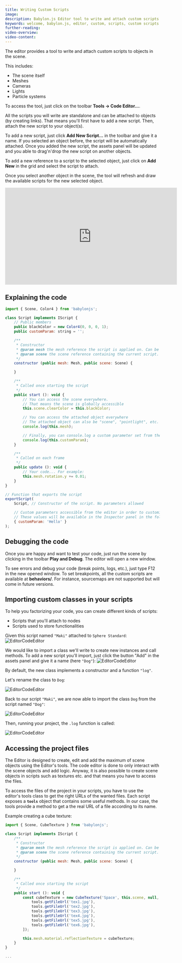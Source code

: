 ```yaml
---
title: Writing Custom Scripts
image: 
description: Babylon.js Editor tool to write and attach custom scripts to objects in the scene.
keywords: welcome, babylon.js, editor, custom, scripts, custom scripts
further-reading:
video-overview:
video-content:
---
```


The editor provides a tool to write and attach custom scripts to objects in the scene.

This includes:
* The scene itself
* Meshes
* Cameras
* Lights
* Particle systems

To access the tool, just click on the toolbar **Tools -> Code Editor...**.

All the scripts you will write are standalone and can be attached to objects (by creating links).
That means you'll first have to add a new script. Then, attach the new script to your object(s).

To add a new script, just click **Add New Script...** in the toolbar and give it a name. If you selected an object before, the script will be automatically attached.
Once you added the new script, the assets panel will be updated and you able to drag'n'drop the new script on another objects.

To add a new reference to a script to the selected object, just click on **Add New** in the grid and select the script to attach.

Once you select another object in the scene, the tool will refresh and draw the available scripts for the new selected object.

<iframe width="560" height="315" src="https://www.youtube.com/embed/6U87lDX8i3A" frameborder="0" allow="autoplay; encrypted-media" allowFullScreen></iframe>

## Explaining the code

```javascript
import { Scene, Color4 } from 'babylonjs';

class Script implements IScript {
    // Public members
    public blackColor = new Color4(0, 0, 0, 1);
    public customParam: string = '';

    /**
     * Constructor
     * @param mesh the mesh reference the script is applied on. Can be of type "Scene", "Light", etc.
     * @param scene the scene reference containing the current script.
     */
    constructor (public mesh: Mesh, public scene: Scene) {

    }

    /**
     * Called once starting the script
     */
    public start (): void {
        // You can access the scene everywhere.
        // That means the scene is globally accessible
        this.scene.clearColor = this.blackColor;

        // You can access the attached object everywhere
        // The attached object can also be "scene", "pointlight", etc.
        console.log(this.mesh);

        // Finally, you can console.log a custom parameter set from the editor
        console.log(this.customParam);
    }

    /**
     * Called on each frame
     */
    public update (): void {
        // Your code... For example:
        this.mesh.rotation.y += 0.01;
    }
}

// Function that exports the script
exportScript(
    Script, // Constructor of the script. No parameters allowed

    // Custom parameters accessible from the editor in order to customize the script.
    // These values will be available in the Inspector panel in the folder 'Script'
    { customParam: 'Hello' }
);
```

## Debugging the code
Once you are happy and want to test your code, just run the scene by clicking in the toolbar **Play and Debug**. The editor will open a new window.

To see errors and debug your code (break points, logs, etc.), just type F12 in the new opened window. To set breakpoints, all the custom scripts are available at **behaviors/**. For instance, sourcemaps are not supported but will come in future versions.

## Importing custom classes in your scripts

To help you factorizing your code, you can create different kinds of scripts:
* Scripts that you'll attach to nodes
* Scripts used to store functionalities

Given this script named `"Maki"` attached to `Sphere Standard`:
![EditorCodeEditor](/img/extensions/Editor/CodeEditor/maki.png)

We would like to import a class we'll write to create new instances and call methods. To add a new script you'll import, just click the button "Add" in the assets panel and give it a name (here `"Dog"`):
![EditorCodeEditor](/img/extensions/Editor/CodeEditor/dog.png)

By default, the new class implements a constructor and a function `"log"`.

Let's rename the class to `Dog`:

![EditorCodeEditor](/img/extensions/Editor/CodeEditor/class_dog.png)

Back to our script `"Maki"`, we are now able to import the class `Dog` from the script named `"Dog"`:

![EditorCodeEditor](/img/extensions/Editor/CodeEditor/maki_final.png)

Then, running your project, the `.log` function is called:

![EditorCodeEditor](/img/extensions/Editor/CodeEditor/maki_result.png)

## Accessing the project files
The Editor is designed to create, edit and add the maximum of scene objects using the Editor's tools. The code editor is done to only interact with the scene objects and add logic.
Anyway, it is also possible to create scene objects in scripts such as textures etc. and that means you have to access the files.

To access the files of the project in your scripts, you have to use the editor's tools class to get the right URLs of the wanted files.
Each script exposes a **`tools`** object that contains some useful methods. In our case, the tools provide a method to get a the real URL of a file according to its name.

Example creating a cube texture:

```javascript
import { Scene, CubeTexture } from 'babylonjs';

class Script implements IScript {
    /**
     * Constructor
     * @param mesh the mesh reference the script is applied on. Can be of type "Scene", "Light", etc.
     * @param scene the scene reference containing the current script.
     */
    constructor (public mesh: Mesh, public scene: Scene) {

    }

    /**
     * Called once starting the script
     */
    public start (): void {
        const cubeTexture = new CubeTexture('Space', this.scene, null, false, [
            tools.getFileUrl('tex1.jpg'),
            tools.getFileUrl('tex2.jpg'),
            tools.getFileUrl('tex3.jpg'),
            tools.getFileUrl('tex4.jpg'),
            tools.getFileUrl('tex5.jpg'),
            tools.getFileUrl('tex6.jpg'),
        ]);

        this.mesh.material.reflectionTexture = cubeTexture;
    }
}

...
```
